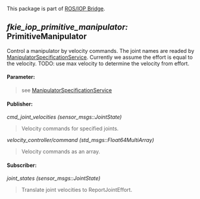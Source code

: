 This package is part of [ROS/IOP Bridge](https://github.com/fkie/iop_core/blob/master/README.md).


## _fkie_iop_primitive_manipulator:_ PrimitiveManipulator

Control a manipulator by velocity commands. The joint names are readed by [ManipulatorSpecificationService](../fkie_iop_manipulator_specification_service/README.md).
Currently we assume the effort is equal to the velocity. TODO: use max velocity to determine the velocity from effort.

#### Parameter:

> see [ManipulatorSpecificationService](../fkie_iop_manipulator_specification_service/README.md#fkie_iop_manipulator_specification_service-manipulatorspecificationservice)

#### Publisher:

_cmd_joint_velocities (sensor_msgs::JointState)_

> Velocity commands for specified joints.

_velocity_controller/command (std_msgs::Float64MultiArray)_

> Velocity commands as an array.

#### Subscriber:

_joint_states (sensor_msgs::JointState)_

> Translate joint velocities to ReportJointEffort.
